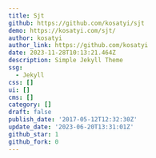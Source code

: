 ```yaml
---
title: Sjt
github: https://github.com/kosatyi/sjt
demo: https://kosatyi.com/sjt/
author: kosatyi
author_link: https://github.com/kosatyi
date: 2023-11-28T10:13:21.464Z
description: Simple Jekyll Theme
ssg:
  - Jekyll
css: []
ui: []
cms: []
category: []
draft: false
publish_date: '2017-05-12T12:32:30Z'
update_date: '2023-06-20T13:31:01Z'
github_star: 1
github_fork: 0
---
```

